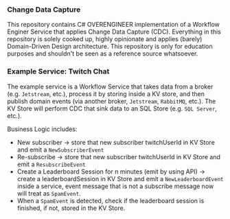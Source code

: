 ### Change Data Capture

This repository contains C# OVERENGINEER implementation of a Workflow Enginer Service that applies Change Data Capture (CDC). Everything in this repository is solely cooked up, highly opinionate and applies (barely) Domain-Driven Design architecture. This repository is only for education purposes and shouldn't be seen as a reference source whatsoever.

### Example Service: Twitch Chat

The example service is a Workflow Service that takes data from a broker (e.g. `Jetstream`, etc.), process it by storing inside a KV store, and then publish domain events (via another broker, `Jetstream`, `RabbitMQ`, etc.). The KV Store will perform CDC that sink data to an SQL Store (e.g. `SQL Server`, etc.).

Business Logic includes:
- New subscriber -> store that new subscriber twitchUserId in KV Store and emit a `NewSubscriberEvent`
- Re-subscribe -> store that new subscriber twitchUserId in KV Store and emit a `ResubscribeEvent`
- Create a Leaderboard Session for n minutes (emit by using API) -> create a leaderboardSession in KV Store and emit a `NewLeaderboardEvent` inside a service, event message that is not a subscribe message now will treat as `SpamEvent`.
- When a `SpamEvent` is detected, check if the leaderboard session is finished, if not, stored in the KV Store.
